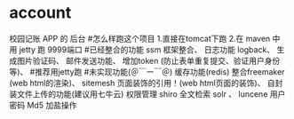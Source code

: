 # account
校园记账 APP 的 后台
#怎么样跑这个项目
1.直接在tomcat下跑
2.在 maven 中 用 jetty 跑 9999端口
#已经整合的功能
ssm 框架整合、
日志功能 logback、
生成图片验证码、
邮件发送功能、
增加token (防止表单重复提交、验证用户身份等)、
#推荐用jetty跑
#未实现功能(＠￣ー￣＠)
缓存功能(redis)
整合freemaker (web html的渲染)、
sitemesh 页面装饰的引用！(web html页面的装饰)、
自封装文件上传的功能(建议用七牛云)
权限管理 shiro
全文检索 solr 、 luncene
用户密码 Md5 加盐操作